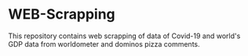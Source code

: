 # WEB-Scrapping
This repository contains web scrapping of data of Covid-19 and world's GDP data from worldometer and dominos pizza comments.
